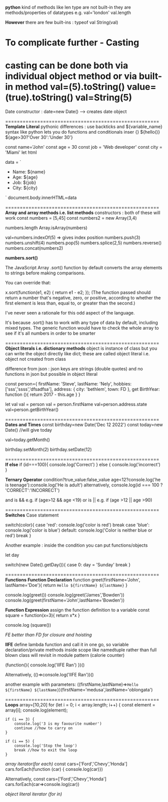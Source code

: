 **python** kind of methods like len type are not built-in
they are methods/properties of datatypes
e.g. val='london'
val.length

**However** there are few built-ins :
typeof val
String(val)

**To complicate further - Casting** 
=====================================================
casting can be done both via individual 
object method or via built-in method
val=(5).toString()
value=(true).toString()
val=String(5)
=====================================================
Date constructor : date=new Date() --> creates date object

=====================================================
**Template Literal**
pythonic differences : use backticks and ${variable_name} syntax
like python lets you do functions and conditionals inser {}
${hello()}
${age>30?'Over 30':'Under 30'}



const name='John'
const age = 30
const job = 'Web developer'
const city = 'Miami'
let html

data = `
<ul>
    <li>Name: ${name}</li>
    <li>Age: ${age}</li>
    <li>Job: ${job}</li>
    <li>City: ${city}</li>
</ul>

`
document.body.innerHTML=data

=====================================================
**Array and array methods i.e. list methods**
constructors : both of these will work
const numbers = [5,45]
const numbers2 = new Array(3,4)

numbers.length
Array.isArray(numbers)

val=numbers.indexOf(5) => gives index position
numbers.push(3)
numbers.unshift(4)
numbers.pop(5)
numbers.splice(2,5)
numbers.reverse()
numbers.concat(numbers2)

**numbers.sort()**

The JavaScript Array .sort() function by default converts the array elements to strings before making comparisons.

You can override that:

x.sort(function(e1, e2) { return e1 - e2; });
(The function passed should return a number that's negative, zero, or positive, according to whether the first element is less than, equal to, or greater than the second.)

I've never seen a rationale for this odd aspect of the language.

It's because .sort() has to work with any type of data by default, including mixed types. The generic function would have to check the whole array to see if it's all numbers in order to be smarter

=====================================================
**Object literals i.e. dictionary methods**
object is instance of class but you can write the object directly like dict; these are called object literal i.e. object not created from class

difference from json : json keys are strings (double quotes) and no functions in json but possible in object literal

const person={
    firstName: 'Steve',
    lastName: 'Nely',
    hobbies: ['sss','ssss','dfsadfsa'],
    address: {
        city: 'bethlem',
        town: FD
    },
    get BirthYear: function (){
        return 2017 - this.age
    }
}

let val
val = person
val = person.firstName
val=person.address.state
val=person.getBirthYear()

=====================================================
**Dates and Times**
const birthday=new Date('Dec 12 2022')
const today=new Date() //will give today

val=today.getMonth()

birthday.setMonth(2)
birthday.setDate(12)

=====================================================
**If else**
if (id===100){
    console.log('Correct')
} else {
    console.log('incorrect')
}

**Ternary Operator**
condition?true_value:false_value
age<12?console.log('he is teenage'):console.log('He is adult')
alternatively, console.log(id === 100 ? 'CORRECT':'INCORRECT')

and is && e.g. if (age>12 && age <19)
or is || e.g. if (age >12 || age >90)

=====================================================
**Switches**
Case statement

switch(color){
    case 'red':
     console.log('color is red')
     break
    case 'blue':
     console.log('color is blue')
    default:
     console.log('Color is neither blue or red')
     break
}

Another example : inside the condition you can put functions/objects

let day

switch(new Date().getDay()){
    case 0:
     day = 'Sunday'
     break
}

=====================================================
**Functions**
**Function Declaration**
function greet(firstName='John', lastName='Doe'){
    return `Hello ${firstName} ${lastName}`
}

console.log(greet())
console.log(greet('James','Bowden'))
console.log(greet(firstName='John',lastName='Bowden'))

**Function Expression**
assign the function definition to a variable
const square = function(x=3){
    return x*x
}

console.log (square())

*FE better than FD for closure and hoisting*

**IIFE**
define lambda function and call it in one go,
so variable declaration/private methods inside scope
like namedtuple rather than full blown class
will revisit in module pattern (calorie counter)

(function(){
    console.log('IIFE Ran')
})()

Alternatively,
(()=>console.log('IIFE Ran'))()

another example with parameters:
((firstName,lastName)=>`Hello ${firstName} ${lastName}`)(firstName='medusa',lastName='oblongata')

=====================================================
**Loops**
array=[10,20]
for (let i = 0; i < array.length; i++) {
    const element = array[i];
    console.log(element);

    if (i == 3) {
        console.log('3 is my favourite number')
        continue //how to carry on 
    }

    if (i == 5) {
        console.log('Stop the loop')
        break //how to exit the loop
    }

*array iterator(for each)*
const cars=['Ford','Chevy','Honda']
cars.forEach(function (car) {
    console.log(car)})

Alternatively,
const cars=['Ford','Chevy','Honda']
cars.forEach(car=>console.log(car))


*object literal iterator (for in)*





























































































































































































































































































































